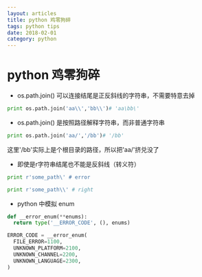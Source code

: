 ```yaml
---
layout: articles
title: python 鸡零狗碎
tags: python tips
date: 2018-02-01
category: python
---
```

# python 鸡零狗碎

 * os.path.join() 可以连接结尾是正反斜线的字符串，不需要特意去掉
 ```python
 print os.path.join('aa\\','bb\\')# 'aa\bb\'
 ```

 * os.path.join() 是按照路径解释字符串，而非普通字符串
  ```python
  print os.path.join('aa/','/bb')# '/bb'
  ```
  这里'/bb'实际上是个根目录的路径，所以把'aa/'挤兑没了

 * 即使是r字符串结尾也不能是反斜线（转义符）
  ```python
  print r'some_path\' # error
  ```
   ```python
   print r'some_path\\' # right
   ```

 * python 中模拟 enum  
  ```python
  def __error_enum(**enums):
    return type('__ERROR_CODE', (), enums)
 
  ERROR_CODE = __error_enum(
    FILE_ERROR=1100,
    UNKNOWN_PLATFORM=2100,
    UNKNOWN_CHANNEL=2200, 
    UNKNOWN_LANGUAGE=2300,
  )
  ```
